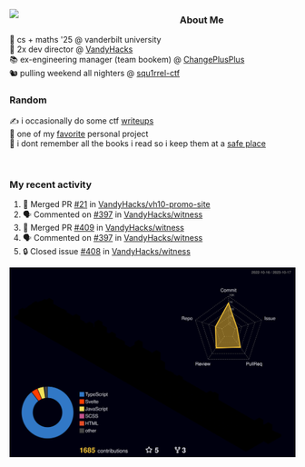 <!-- 
Hey what are you doing here? 
I admire your curiosity tho
Shoot me an email (zinean00 at gmail dot com)
Let's connect! 
-->

<p float="left">
  <img src='https://imgur.com/nGM66Ev.png' width='300' align="left">
  <p>
    
  <h3>About Me</h3>
  🏫 cs + maths '25 @ vanderbilt university <br>
  🌊 2x dev director @ <a href="https://github.com/vandyhacks">VandyHacks</a> <br>
  📚 ex-engineering manager (team bookem) @ <a href="https://github.com/changeplusplusvandy">ChangePlusPlus<a> <br>
  🐿 pulling weekend all nighters @ <a href="https://github.com/squ1rrel-ctf">squ1rrel-ctf</a> <br>
  
  <h3>Random</h3>
  ✍️ i occasionally do some ctf <a href="https://squ1rrel.dev/author/zineanteoh">writeups</a> <br>
  📱 one of my <a href="https://github.com/zineanteoh/vinkybox-app">favorite</a> personal project<br>
  📖 i dont remember all the books i read so i keep them at a <a href="https://www.goodreads.com/user/show/80901669-zi">safe place</a>
  </p>
  
</p>

<br>
<!-- <i>generated by <a href="https://labs.openai.com/s/0hW1r6PFYo3Zh0a7UoxK2AMp" target="_blank">dall-e 2</a></i> -->

<h3>My recent activity</h3>

<!--START_SECTION:activity-->
1. 🎉 Merged PR [#21](https://github.com/VandyHacks/vh10-promo-site/pull/21) in [VandyHacks/vh10-promo-site](https://github.com/VandyHacks/vh10-promo-site)
2. 🗣 Commented on [#397](https://github.com/VandyHacks/witness/pull/397#issuecomment-1765700209) in [VandyHacks/witness](https://github.com/VandyHacks/witness)
3. 🎉 Merged PR [#409](https://github.com/VandyHacks/witness/pull/409) in [VandyHacks/witness](https://github.com/VandyHacks/witness)
4. 🗣 Commented on [#397](https://github.com/VandyHacks/witness/pull/397#issuecomment-1763841480) in [VandyHacks/witness](https://github.com/VandyHacks/witness)
5. 🔒 Closed issue [#408](https://github.com/VandyHacks/witness/issues/408) in [VandyHacks/witness](https://github.com/VandyHacks/witness)
<!--END_SECTION:activity-->

![](./profile-3d-contrib/profile-night-rainbow.svg)

